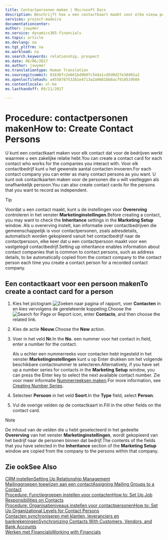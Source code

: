 ```yaml
---
title: Contactpersonen maken | Microsoft Docs
description: Beschrijft hoe u een contactkaart maakt voor elke nieuw persoon of prospect waarmee u contact onderhoudt of een zakelijke relatie hebt.
services: project-madeira
documentationcenter: 
author: jswymer
ms.service: dynamics365-financials
ms.topic: article
ms.devlang: na
ms.tgt_pltfrm: na
ms.workload: na
ms.search.keywords: relationship, prospect
ms.date: 06/06/2017
ms.author: jswymer
ms.translationtype: Human Translation
ms.sourcegitcommit: 81636fc2e661bd9b07c54da1cd5d0d27e30d01a2
ms.openlocfilehash: a4558787532b1e4713a2a0681bb8acf910519504
ms.contentlocale: nl-be
ms.lasthandoff: 09/11/2017

---
```

# <a name="how-to-create-contact-persons"></a><span data-ttu-id="743f9-103">Procedure: contactpersonen maken</span><span class="sxs-lookup"><span data-stu-id="743f9-103">How to: Create Contact Persons</span></span>
<span data-ttu-id="743f9-104">U kunt een contactkaart maken voor elk contact dat voor de bedrijven werkt waarmee u een zakelijke relatie hebt.</span><span class="sxs-lookup"><span data-stu-id="743f9-104">You can create a contact card for each contact who works for the companies you interact with.</span></span> <span data-ttu-id="743f9-105">Voor elk contactbedrijf kunt u het gewenste aantal contacten invoeren.</span><span class="sxs-lookup"><span data-stu-id="743f9-105">For each contact company you can enter as many contact persons as you want.</span></span> <span data-ttu-id="743f9-106">U kunt ook contactkaarten maken voor de personen die u wilt vastleggen als onafhankelijk persoon.</span><span class="sxs-lookup"><span data-stu-id="743f9-106">You can also create contact cards for the persons that you want to record as independent.</span></span>

> [!TIP]  
>   <span data-ttu-id="743f9-107">Voordat u een contact maakt, kunt u de instellingen voor **Overerving** controleren in het venster **Marketinginstellingen**.</span><span class="sxs-lookup"><span data-stu-id="743f9-107">Before creating a contact, you may want to check the **Inheritance** settings in the **Marketing Setup** window.</span></span> <span data-ttu-id="743f9-108">Als u overerving instelt, kan informatie over contactbedrijven die gemeenschappelijk is voor contactpersonen, zoals adresdetails, automatisch worden gekopieerd vanuit het contactbedrijf naar de contactpersoon, elke keer dat u een contactpersoon maakt voor een vastgelegd contactbedrijf.</span><span class="sxs-lookup"><span data-stu-id="743f9-108">Setting up inheritance enables information about contact companies that is common to contact persons, such as address details, to be automatically copied from the contact company to the contact person each time you create a contact person for a recorded contact company.</span></span>

## <a name="to-create-a-contact-card-for-a-person"></a><span data-ttu-id="743f9-109">Een contactkaart voor een persoon maken</span><span class="sxs-lookup"><span data-stu-id="743f9-109">To create a contact card for a person</span></span>
1. <span data-ttu-id="743f9-110">Kies het pictogram ![Zoeken naar pagina of rapport](media/ui-search/search_small.png "pictogram Zoeken naar pagina of rapport"), voer **Contacten** in en kies vervolgens de gerelateerde koppeling.</span><span class="sxs-lookup"><span data-stu-id="743f9-110">Choose the ![Search for Page or Report](media/ui-search/search_small.png "Search for Page or Report icon") icon, enter **Contacts**, and then choose the related link.</span></span>
2. <span data-ttu-id="743f9-111">Kies de actie **Nieuw**.</span><span class="sxs-lookup"><span data-stu-id="743f9-111">Choose the **New** action.</span></span>
3. <span data-ttu-id="743f9-112">Voer in het veld **Nr.**</span><span class="sxs-lookup"><span data-stu-id="743f9-112">In the **No.**</span></span> <span data-ttu-id="743f9-113">een nummer voor het contact in.</span><span class="sxs-lookup"><span data-stu-id="743f9-113">field, enter a number for the contact.</span></span>

    <span data-ttu-id="743f9-114">Als u echter een nummerreeks voor contacten hebt ingesteld in het venster **Marketinginstellingen** kunt u op Enter drukken om het volgende beschikbare contactnummer te selecteren.</span><span class="sxs-lookup"><span data-stu-id="743f9-114">Alternatively, if you have set up a number series for contacts in the **Marketing Setup** window, you can press the Enter key to select the next available contact number.</span></span> <span data-ttu-id="743f9-115">Zie voor meer informatie [Nummerreeksen maken](ui-create-number-series.md).</span><span class="sxs-lookup"><span data-stu-id="743f9-115">For more information, see [Creating Number Series](ui-create-number-series.md).</span></span>
4. <span data-ttu-id="743f9-116">Selecteer **Persoon** in het veld **Soort**.</span><span class="sxs-lookup"><span data-stu-id="743f9-116">In the **Type** field, select **Person**.</span></span>
5. <span data-ttu-id="743f9-117">Vul de overige velden op de contactkaart in.</span><span class="sxs-lookup"><span data-stu-id="743f9-117">Fill in the other fields on the contact card.</span></span>

> [!NOTE]  
>   <span data-ttu-id="743f9-118">De inhoud van de velden die u hebt geselecteerd in het gedeelte **Overerving** van het venster **Marketinginstellingen**, wordt gekopieerd van het bedrijf naar de personen binnen dat bedrijf.</span><span class="sxs-lookup"><span data-stu-id="743f9-118">The contents of the fields that you have selected in the **Inheritance** section of the **Marketing Setup** window are copied from the company to the persons within that company.</span></span>

## <a name="see-also"></a><span data-ttu-id="743f9-119">Zie ook</span><span class="sxs-lookup"><span data-stu-id="743f9-119">See Also</span></span>
[<span data-ttu-id="743f9-120">CRM instellen</span><span class="sxs-lookup"><span data-stu-id="743f9-120">Setting Up Relationship Management</span></span>](marketing-setup-marketing.md)  
[<span data-ttu-id="743f9-121">Mailinggroepen toewijzen aan een contact</span><span class="sxs-lookup"><span data-stu-id="743f9-121">Assigning Mailing Groups to a Contact</span></span>](marketing-mailing-groups.md#AssignMailGroupContact)  
[<span data-ttu-id="743f9-122">Procedure: Functiegroepen instellen voor contacten</span><span class="sxs-lookup"><span data-stu-id="743f9-122">How to: Set Up Job Responsibilities on Contacts</span></span>](marketing-job-responsibilities.md)  
[<span data-ttu-id="743f9-123">Procedure: Organisatieniveaus instellen voor contactpersonen</span><span class="sxs-lookup"><span data-stu-id="743f9-123">How to: Set Up Organizational Levels for Contact Persons</span></span>](marketing-organizational-levels.md)  
[<span data-ttu-id="743f9-124">Contacten synchroniseren met klanten, leveranciers en bankrekeningen</span><span class="sxs-lookup"><span data-stu-id="743f9-124">Synchronizing Contacts With Customers, Vendors, and Bank Accounts</span></span>](marketing-synchronize-contacts-customers-vendors-bank-accounts.md)  
[<span data-ttu-id="743f9-125">Werken met Financials</span><span class="sxs-lookup"><span data-stu-id="743f9-125">Working with Financials</span></span>](ui-work-product.md)  

